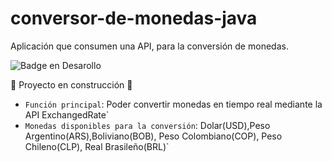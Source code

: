 # conversor-de-monedas-java
Aplicación que consumen una API, para la conversión de monedas.

![Badge en Desarollo](https://img.shields.io/badge/STATUS-EN%20DESAROLLO-green)

:construction: Proyecto en construcción :construction:
- `Función principal`: Poder convertir monedas en tiempo real mediante la API ExchangedRate`
- `Monedas disponibles para la conversión`: Dolar(USD),Peso Argentino(ARS),Boliviano(BOB), Peso Colombiano(COP), Peso Chileno(CLP), Real Brasileño(BRL)`
